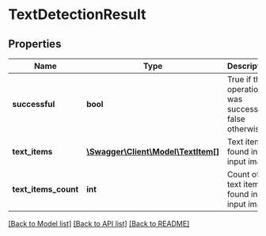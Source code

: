 # TextDetectionResult

## Properties
Name | Type | Description | Notes
------------ | ------------- | ------------- | -------------
**successful** | **bool** | True if the operation was successful, false otherwise | [optional] 
**text_items** | [**\Swagger\Client\Model\TextItem[]**](TextItem.md) | Text items found in the input image | [optional] 
**text_items_count** | **int** | Count of text items found in the input image | [optional] 

[[Back to Model list]](../README.md#documentation-for-models) [[Back to API list]](../README.md#documentation-for-api-endpoints) [[Back to README]](../README.md)


